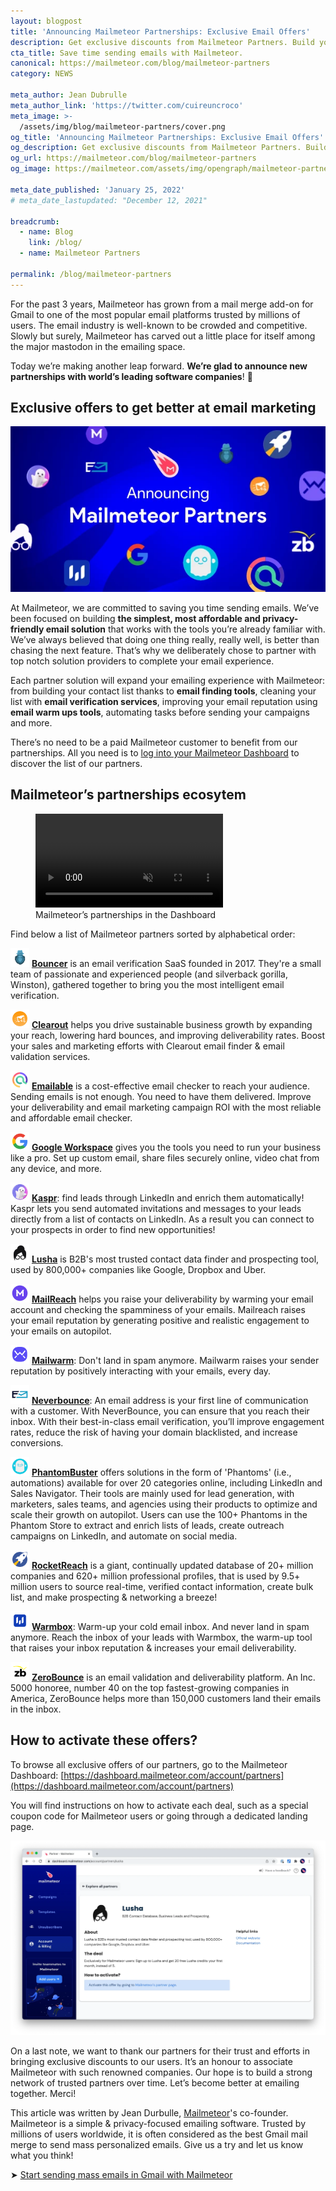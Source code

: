 ```yaml
---
layout: blogpost
title: 'Announcing Mailmeteor Partnerships: Exclusive Email Offers'
description: Get exclusive discounts from Mailmeteor Partners. Build your contact list with Email Finding tools, clean your list with Email Verification services, improve your email reputation using Email Warm Ups and more.
cta_title: Save time sending emails with Mailmeteor.
canonical: https://mailmeteor.com/blog/mailmeteor-partners
category: NEWS

meta_author: Jean Dubrulle
meta_author_link: 'https://twitter.com/cuireuncroco'
meta_image: >-
  /assets/img/blog/mailmeteor-partners/cover.png
og_title: 'Announcing Mailmeteor Partnerships: Exclusive Email Offers'
og_description: Get exclusive discounts from Mailmeteor Partners. Build your contact list with Email Finding tools, clean your list with Email Verification services, improve your email reputation using Email Warm Ups and more.
og_url: https://mailmeteor.com/blog/mailmeteor-partners
og_image: https://mailmeteor.com/assets/img/opengraph/mailmeteor-partners.jpg

meta_date_published: 'January 25, 2022'
# meta_date_lastupdated: "December 12, 2021"

breadcrumb:
  - name: Blog
    link: /blog/
  - name: Mailmeteor Partners

permalink: /blog/mailmeteor-partners
---
```


For the past 3 years, Mailmeteor has grown from a mail merge add-on for Gmail to one of the most popular email platforms trusted by millions of users. The email industry is well-known to be crowded and competitive. Slowly but surely, Mailmeteor has carved out a little place for itself among the major mastodon in the emailing space.

Today we’re making another leap forward. **We’re glad to announce new partnerships with world’s leading software companies**! 🎉

## Exclusive offers to get better at email marketing

<img src="/assets/img/blog/mailmeteor-partners/announcement.webp" alt="Mailmeteor partners"/>

At Mailmeteor, we are committed to saving you time sending emails. We’ve been focused on building **the simplest, most affordable and privacy-friendly email solution** that works with the tools you’re already familiar with. We’ve always believed that doing one thing really, really well, is better than chasing the next feature. That’s why we deliberately chose to partner with top notch solution providers to complete your email experience.

Each partner solution will expand your emailing experience with Mailmeteor: from building your contact list thanks to **email finding tools**, cleaning your list with **email verification services**, improving your email reputation using **email warm ups tools**, automating tasks before sending your campaigns and more.

There’s no need to be a paid Mailmeteor customer to benefit from our partnerships. All you need is to [log into your Mailmeteor Dashboard](https://dashboard.mailmeteor.com/account) to discover the list of our partners.

## Mailmeteor’s partnerships ecosytem

<figure>
  <video autoplay muted loop playsinline>
    <source src="/assets/img/blog/mailmeteor-partners/partners-section.mp4" alt="Mailmeteor’s partnerships ecosytem"/>
  </video>
  <figcaption>Mailmeteor’s partnerships in the Dashboard</figcaption>
</figure>

Find below a list of Mailmeteor partners sorted by alphabetical order:

<img alt="Bouncer logo" src="/assets/img/blog/mailmeteor-partners/bouncer.webp" class="no-shadow" style="max-width:30px; display:inline-block; margin:0"/> **[Bouncer](https://dashboard.mailmeteor.com/account/partners/bouncer)** is an email verification SaaS founded in 2017. They're a small team of passionate and experienced people (and silverback gorilla, Winston), gathered together to bring you the most intelligent email verification.

<img alt="Clearout logo" src="/assets/img/blog/mailmeteor-partners/clearout.webp" class="no-shadow" style="max-width:30px; display:inline-block; margin:0"/> **[Clearout](https://dashboard.mailmeteor.com/account/partners/clearout)** helps you drive sustainable business growth by expanding your reach, lowering hard bounces, and improving deliverability rates. Boost your sales and marketing efforts with Clearout email finder & email validation services.

<img alt="Emailable logo" src="/assets/img/blog/mailmeteor-partners/emailable.webp" class="no-shadow" style="max-width:30px; display:inline-block; margin:0"/> **[Emailable](https://dashboard.mailmeteor.com/account/partners/emailable)** is a cost-effective email checker to reach your audience. Sending emails is not enough. You need to have them delivered. Improve your deliverability and email marketing campaign ROI with the most reliable and affordable email checker.

<img alt="Google logo" src="/assets/img/blog/mailmeteor-partners/google.webp" class="no-shadow" style="max-width:30px; display:inline-block; margin:0"/> **[Google Workspace](https://dashboard.mailmeteor.com/account/partners/google)** gives you the tools you need to run your business like a pro. Set up custom email, share files securely online, video chat from any device, and more.

<img alt="Kaspr logo" src="/assets/img/blog/mailmeteor-partners/kaspr.webp" class="no-shadow" style="max-width:30px; display:inline-block; margin:0"/> **[Kaspr](https://dashboard.mailmeteor.com/account/partners/kaspr)**: find leads through LinkedIn and enrich them automatically! Kaspr lets you send automated invitations and messages to your leads directly from a list of contacts on LinkedIn. As a result you can connect to your prospects in order to find new opportunities!

<img alt="Lusha logo" src="/assets/img/blog/mailmeteor-partners/lusha.webp" class="no-shadow" style="max-width:30px; display:inline-block; margin:0"/> **[Lusha](https://dashboard.mailmeteor.com/account/partners/kaspr)** is B2B's most trusted contact data finder and prospecting tool, used by 800,000+ companies like Google, Dropbox and Uber.

<img alt="Mailreach logo" src="/assets/img/blog/mailmeteor-partners/mailreach.webp" class="no-shadow" style="max-width:30px; display:inline-block; margin:0"/> **[MailReach](https://dashboard.mailmeteor.com/account/partners/mailreach)** helps you raise your deliverability by warming your email account and checking the spamminess of your emails. Mailreach raises your email reputation by generating positive and realistic engagement to your emails on autopilot.

<img alt="Mailwarm logo" src="/assets/img/blog/mailmeteor-partners/mailwarm.webp" class="no-shadow" style="max-width:30px; display:inline-block; margin:0"/> **[Mailwarm](https://dashboard.mailmeteor.com/account/partners/mailwarm)**: Don't land in spam anymore. Mailwarm raises your sender reputation by positively interacting with your emails, every day.

<img alt="Neverbounce logo" src="/assets/img/blog/mailmeteor-partners/neverbounce.webp" class="no-shadow" style="max-width:30px; display:inline-block; margin:0"/> **[Neverbounce](https://dashboard.mailmeteor.com/account/partners/neverbounce)**: An email address is your first line of communication with a customer. With NeverBounce, you can ensure that you reach their inbox. With their best-in-class email verification, you’ll improve engagement rates, reduce the risk of having your domain blacklisted, and increase conversions.

<img alt="Phantombuster logo" src="/assets/img/blog/mailmeteor-partners/phantombuster.webp" class="no-shadow" style="max-width:30px; display:inline-block; margin:0"/> **[PhantomBuster](https://dashboard.mailmeteor.com/account/partners/phantombuster)** offers solutions in the form of 'Phantoms' (i.e., automations) available for over 20 categories online, including LinkedIn and Sales Navigator. Their tools are mainly used for lead generation, with marketers, sales teams, and agencies using their products to optimize and scale their growth on autopilot. Users can use the 100+ Phantoms in the Phantom Store to extract and enrich lists of leads, create outreach campaigns on LinkedIn, and automate on social media.

<img alt="RocketReach logo" src="/assets/img/blog/mailmeteor-partners/rocketreach.webp" class="no-shadow" style="max-width:30px; display:inline-block; margin:0"/> **[RocketReach](https://dashboard.mailmeteor.com/account/partners/rocketreach)** is a giant, continually updated database of 20+ million companies and 620+ million professional profiles, that is used by 9.5+ million users to source real-time, verified contact information, create bulk list, and make prospecting & networking a breeze!

<img alt="Warmbox logo" src="/assets/img/blog/mailmeteor-partners/warmbox.webp" class="no-shadow" style="max-width:30px; display:inline-block; margin:0"/> **[Warmbox](https://dashboard.mailmeteor.com/account/partners/warmbox)**: Warm-up your cold email inbox. And never land in spam anymore. Reach the inbox of your leads with Warmbox, the warm-up tool that raises your inbox reputation & increases your email deliverability.

<img alt="ZeroBounce logo" src="/assets/img/blog/mailmeteor-partners/zerobounce.webp" class="no-shadow" style="max-width:30px; display:inline-block; margin:0"/> **[ZeroBounce](https://dashboard.mailmeteor.com/account/partners/zerobounce)** is an email validation and deliverability platform. An Inc. 5000 honoree, number 40 on the top fastest-growing companies in America, ZeroBounce helps more than 150,000 customers land their emails in the inbox.

## How to activate these offers?

To browse all exclusive offers of our partners, go to the Mailmeteor Dashboard:
[https://dashboard.mailmeteor.com/account/partners](https://dashboard.mailmeteor.com/account/partners)

You will find instructions on how to activate each deal, such as a special coupon code for Mailmeteor users or going through a dedicated landing page.

<img src="/assets/img/blog/mailmeteor-partners/partnership-example.webp" alt="Mailmeteor partners" class="no-shadow"/>

<div class="blogpost-endnote">
  <p class="font-weight-bold">On a last note, we  want to thank our partners for their trust and efforts in bringing exclusive discounts to our users. It’s an honour to associate Mailmeteor with such renowned companies. Our hope is to build a strong network of trusted partners over time. Let’s become better at emailing together. Merci!
  </p>
  <p>This article was written by Jean Durbulle, <a href="https://mailmeteor.com">Mailmeteor</a>'s co-founder. Mailmeteor is a simple & privacy-focused emailing software. Trusted by millions of users worldwide, it is often considered as the best Gmail mail merge to send mass personalized emails. Give us a try and let us know what you think!</p>

  <p>➤ <a href="https://mailmeteor.com" class="font-weight-bold">Start sending mass emails in Gmail with Mailmeteor</a></p>
</div>

<script></script>

